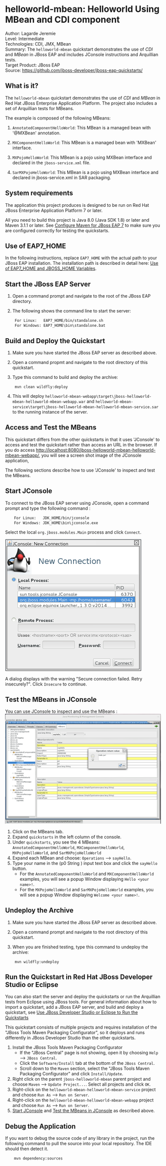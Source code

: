 helloworld-mbean: Helloworld Using MBean and CDI component
======================================================
Author: Lagarde Jeremie  
Level: Intermediate  
Technologies: CDI, JMX, MBean  
Summary: The `helloworld-mbean` quickstart demonstrates the use of *CDI* and *MBean* in JBoss EAP and includes JConsole instructions and Arquillian tests.  
Target Product: JBoss EAP  
Source: <https://github.com/jboss-developer/jboss-eap-quickstarts/>  

What is it?
-----------

The `helloworld-mbean` quickstart demonstrates the use of *CDI* and *MBean* in Red Hat JBoss Enterprise Application Platform. The project also includes a set of Arquillian tests for MBeans.

The example is composed of the following MBeans:

1. `AnnotatedComponentHelloWorld`: This MBean is a managed bean with '@MXBean' annotation.

1. `MXComponentHelloWorld`:  This MBean is a managed bean with 'MXBean' interface.

1. `MXPojoHelloWorld`:  This MBean is a pojo using MXBean interface and declared in the `jboss-service.xml` file.

1. `SarMXPojoHelloWorld`:  This MBean is a pojo using MXBean interface and declared in jboss-service.xml in SAR packaging.

System requirements
-------------------

The application this project produces is designed to be run on Red Hat JBoss Enterprise Application Platform 7 or later. 

All you need to build this project is Java 8.0 (Java SDK 1.8) or later and Maven 3.1.1 or later. See [Configure Maven for JBoss EAP 7](https://github.com/jboss-developer/jboss-developer-shared-resources/blob/master/guides/CONFIGURE_MAVEN_JBOSS_EAP7.md#configure-maven-to-build-and-deploy-the-quickstarts) to make sure you are configured correctly for testing the quickstarts.


Use of EAP7_HOME
---------------

In the following instructions, replace `EAP7_HOME` with the actual path to your JBoss EAP installation. The installation path is described in detail here: [Use of EAP7_HOME and JBOSS_HOME Variables](https://github.com/jboss-developer/jboss-developer-shared-resources/blob/master/guides/USE_OF_EAP7_HOME.md#use-of-eap_home-and-jboss_home-variables).


Start the JBoss EAP Server
-------------------------

1. Open a command prompt and navigate to the root of the JBoss EAP directory.
2. The following shows the command line to start the server:

        For Linux:   EAP7_HOME/bin/standalone.sh
        For Windows: EAP7_HOME\bin\standalone.bat

 
Build and Deploy the Quickstart
-------------------------

1. Make sure you have started the JBoss EAP server as described above.
2. Open a command propmt and navigate to the root directory of this quickstart.
3. Type this command to build and deploy the archive:

        mvn clean wildfly:deploy

4. This will deploy `helloworld-mbean-webapp\target\jboss-helloworld-mbean-helloworld-mbean-webapp.war` and `helloworld-mbean-service\target\jboss-helloworld-mbean-helloworld-mbean-service.sar` to the running instance of the server.


Access and Test the MBeans
--------------------------

This quickstart differs from the other quickstarts in that it uses 'JConsole' to access and test the quickstart rather than access an URL in the browser. If you do access <http://localhost:8080/jboss-helloworld-mbean-helloworld-mbean-webapp/>, you will see a screen shot image of the JConsole application,

The following sections describe how to use 'JConsole' to inspect and test the MBeans. 

Start JConsole
--------------

To connect to the JBoss EAP server using JConsole, open a command prompt and type the following command :

        For Linux:   JDK_HOME/bin/jconsole
        For Windows: JDK_HOME\bin\jconsole.exe

Select the local `org.jboss.modules.Main` process and click `Connect`.

![MBeans in JConsole Connection](helloworld-mbean-webapp/src/main/webapp/jconsole_connection.png)

A dialog displays with the warning "Secure connection failed. Retry insecurely?". Click `Insecure` to continue.

Test the MBeans in JConsole
---------------------------

You can use JConsole to inspect and use the MBeans :
![MBeans in JConsole](helloworld-mbean-webapp/src/main/webapp/jconsole.png)

1. Click on the MBeans tab.
2. Expand `quickstarts` in the left column of the console.
3. Under `quickstarts`, you see the 4 MBeans: `AnnotatedComponentHelloWorld`, `MXComponentHelloWorld`, `MXPojoHelloWorld`, and `SarMXPojoHelloWorld`
4. Expand each MBean and choose: `Operations` --> `sayHello`.
5. Type your name in the (p0 String ) input text box and click the `sayHello` button.
   * For the `AnnotatedComponentHelloWorld` and `MXComponentHelloWorld` examples, you will see a popup Window displaying `Hello <your name>!`.
   * For the `MXPojoHelloWorld` and `SarMXPojoHelloWorld` examples, you will see a popup Window displaying `Welcome <your name>!`.


Undeploy the Archive
--------------------

1. Make sure you have started the JBoss EAP server as described above.
2. Open a command prompt and navigate to the root directory of this quickstart.
3. When you are finished testing, type this command to undeploy the archive:

        mvn wildfly:undeploy


Run the Quickstart in Red Hat JBoss Developer Studio or Eclipse
-------------------------------------
You can also start the server and deploy the quickstarts or run the Arquillian tests from Eclipse using JBoss tools. For general information about how to import a quickstart, add a JBoss EAP server, and build and deploy a quickstart, see [Use JBoss Developer Studio or Eclipse to Run the Quickstarts](https://github.com/jboss-developer/jboss-developer-shared-resources/blob/master/guides/USE_JBDS.md#use-jboss-developer-studio-or-eclipse-to-run-the-quickstarts) 

This quickstart consists of multiple projects and requires installation of the "JBoss Tools Maven Packaging Configurator", so it deploys and runs differently in JBoss Developer Studio than the other quickstarts.

1. Install the JBoss Tools Maven Packaging Configurator
   * If the "JBoss Central" page is not showing, open it by choosing `Help` --> `JBoss Central`.
   * Click the `Software/Install` tab at the bottom of the `JBoss Central`.
   * Scroll down to the `Maven` section, select the "JBoss Tools Maven Packaging Configurator" and click `Install/Update`.
2. Right click on the parent `jboss-helloworld-mbean` parent project and choose `Maven` --> `Update Project...`. Select all projects and click `OK`.
3. Right-click on the `helloworld-mbean-helloworld-mbean-service` project and choose `Run As` --> `Run on Server`. 
4. Right-click on the `helloworld-mbean-helloworld-mbean-webapp` project and choose `Run As` --> `Run on Server`. 
5. [Start JConsole](#start-jconsole) and [Test the MBeans in JConsole](#test-the-mbeans-in-jconsole) as described above.

Debug the Application
------------------------------------

If you want to debug the source code of any library in the project, run the following command to pull the source into your local repository. The IDE should then detect it.

        mvn dependency:sources

